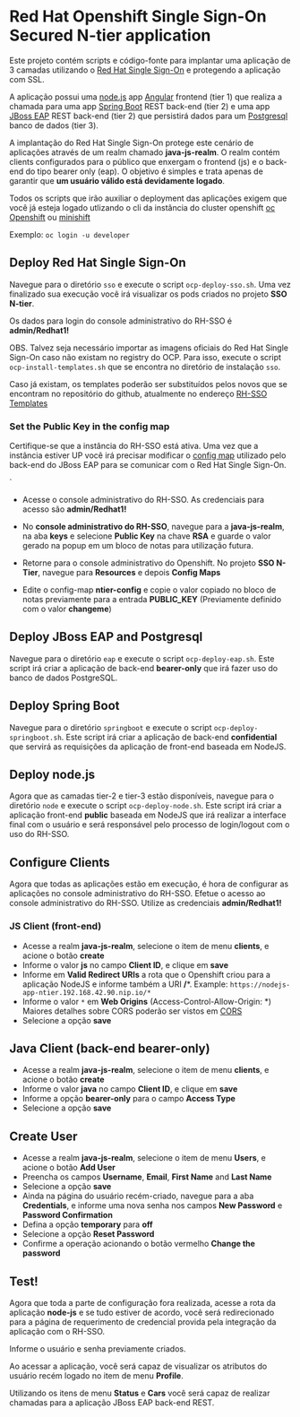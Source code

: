 # Red Hat Openshift Single Sign-On Secured N-tier application

Este projeto contém scripts e código-fonte para implantar uma aplicação de 3 camadas utilizando o [Red Hat Single Sign-On](https://access.redhat.com/products/red-hat-single-sign-on) e protegendo a aplicação com SSL.

A aplicação possui uma [node.js](https://nodejs.org/en/) app [Angular](https://angular.io/) frontend (tier 1) que realiza a chamada para uma app [Spring Boot](http://spring.io/projects/spring-boot) REST back-end (tier 2) e uma app [JBoss EAP](https://access.redhat.com/products/red-hat-jboss-enterprise-application-platform/) REST back-end (tier 2) que persistirá dados para um [Postgresql](https://www.postgresql.org/) banco de dados (tier 3).

A implantação do Red Hat Single Sign-On protege este cenário de aplicações através de um realm chamado **java-js-realm**. O realm contém clients configurados para o público que enxergam o frontend (js) e o back-end do tipo bearer only (eap). O objetivo é simples e trata apenas de garantir que **um usuário válido está devidamente logado**.

Todos os scripts que irão auxiliar o deployment das aplicações exigem que você já esteja logado utlizando o cli da instância do cluster openshift [oc](https://docs.openshift.com/container-platform/3.10/cli_reference/get_started_cli.html) [Openshift](https://www.openshift.com/) ou [minishift](https://www.okd.io/minishift/)

Exemplo: `oc login -u developer`

## Deploy Red Hat Single Sign-On

Navegue para o diretório `sso` e execute o script `ocp-deploy-sso.sh`. Uma vez finalizado sua execução você irá visualizar os pods criados no projeto **SSO N-tier**.

Os dados para login do console administrativo do RH-SSO é **admin/Redhat1!**

OBS. Talvez seja necessário importar as imagens oficiais do Red Hat Single Sign-On caso não existam no registry do OCP. Para isso, execute o script `ocp-install-templates.sh` que se encontra no diretório de instalação `sso`.

Caso já existam, os templates poderão ser substituídos pelos novos que se encontram no repositório do github, atualmente no endereço [RH-SSO Templates](https://github.com/jboss-container-images/redhat-sso-7-openshift-image/tree/sso72-dev/templates)

### Set the Public Key in the config map

Certifique-se que a instância do RH-SSO está ativa. Uma vez que a instância estiver UP você irá precisar modificar o [config map](https://docs.openshift.com/container-platform/3.10/dev_guide/configmaps.html) utilizado pelo back-end do JBoss EAP para se comunicar com o Red Hat Single Sign-On.

`
* Acesse o console administrativo do RH-SSO. As credenciais para acesso são **admin/Redhat1!**

* No **console administrativo do RH-SSO**, navegue para a **java-js-realm**, na aba **keys** e selecione **Public Key** na chave **RSA** e guarde o valor gerado na popup em um bloco de notas para utilização futura.

* Retorne para o console administrativo do Openshift. No projeto **SSO N-Tier**, navegue para **Resources** e depois **Config Maps**

* Edite o config-map **ntier-config** e copie o valor copiado no bloco de notas previamente para a entrada **PUBLIC_KEY** (Previamente definido com o valor **changeme**)

## Deploy JBoss EAP and Postgresql

Navegue para o diretório `eap` e execute o script `ocp-deploy-eap.sh`.
Este script irá criar a aplicação de back-end **bearer-only** que irá fazer uso do banco de dados PostgreSQL. 

## Deploy Spring Boot

Navegue para o diretório `springboot` e execute o script `ocp-deploy-springboot.sh`. Este script irá criar a aplicação de back-end **confidential** que servirá as requisições da aplicação de front-end baseada em NodeJS.

## Deploy node.js

Agora que as camadas tier-2 e tier-3 estão disponíveis, navegue para o diretório `node` e execute o script `ocp-deploy-node.sh`.
Este script irá criar a aplicação front-end **public** baseada em NodeJS que irá realizar a interface final com o usuário e será responsável pelo processo de login/logout com o uso do RH-SSO.

## Configure Clients

Agora que todas as aplicações estão em execução, é hora de configurar as aplicações no console administrativo do RH-SSO.
Efetue o acesso ao console administrativo do RH-SSO. Utilize as credenciais **admin/Redhat1!**

### JS Client (front-end)

* Acesse a realm **java-js-realm**, selecione o item de menu **clients**, e acione o botão **create**
* Informe o valor **js** no campo **Client ID**, e clique em **save**
* Informe em **Valid Redirect URIs** a rota que o Openshift criou para a aplicação NodeJS e informe também a URI **/***.  Example: `https://nodejs-app-ntier.192.168.42.90.nip.io/*`
* Informe o valor `*` em **Web Origins** (Access-Control-Allow-Origin: *) Maiores detalhes sobre CORS poderão ser vistos em [CORS](https://developer.mozilla.org/en-US/docs/Web/HTTP/CORS)  
* Selecione a opção **save**

## Java Client (back-end bearer-only)

* Acesse a realm **java-js-realm**, selecione o item de menu **clients**, e acione o botão **create**
* Informe o valor **java** no campo **Client ID**, e clique em **save**
* Informe a opção **bearer-only** para o campo **Access Type** 
* Selecione a opção **save**
 
## Create User

* Acesse a realm **java-js-realm**, selecione o item de menu **Users**, e acione o botão **Add User**
* Preencha os campos **Username**, **Email**, **First Name** and **Last Name**
* Selecione a opção **save**
* Ainda na página do usuário recém-criado, navegue para a aba **Credentials**, e informe uma nova senha nos campos **New Password** e **Password Confirmation**
* Defina a opção **temporary** para **off**
* Selecione a opção **Reset Password**
* Confirme a operação acionando o botão vermelho **Change the password**

## Test!

Agora que toda a parte de configuração fora realizada, acesse a rota da aplicação **node-js** e se tudo estiver de acordo, você será redirecionado para a página de requerimento de credencial provida pela integração da aplicação com o RH-SSO.

Informe o usuário e senha previamente criados.

Ao acessar a aplicação, você será capaz de visualizar os atributos do usuário recém logado no item de menu **Profile**.

Utilizando os itens de menu **Status** e **Cars** você será capaz de realizar chamadas para a aplicação JBoss EAP back-end REST.

